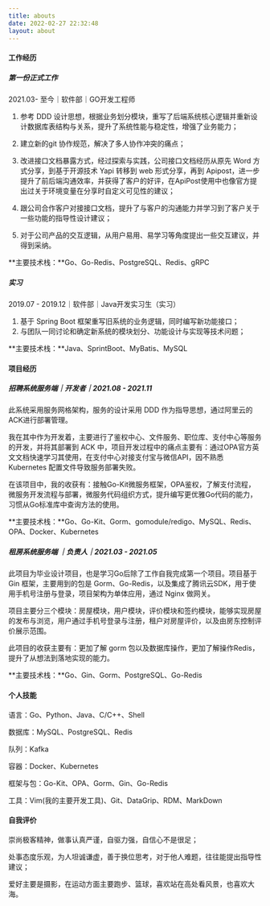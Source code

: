 ```yaml
---
title: abouts
date: 2022-02-27 22:32:48
layout: about
---
```

#### 工作经历

##### 第一份正式工作

2021.03- 至今｜软件部｜GO开发工程师

1. 参考 DDD 设计思想，根据业务划分模块，重写了后端系统核心逻辑并重新设计数据库表结构与关系，提升了系统性能与稳定性，增强了业务能力；
2. 建立新的git 协作规范，解决了多人协作冲突的痛点；
3. 改进接口文档暴露方式，经过探索与实践，公司接口文档经历从原先 Word 方式分享，到基于开源技术 Yapi 转移到 web 形式分享，再到 Apipost，进一步提升了前后端沟通效率，并获得了客户的好评，在ApiPost使用中也像官方提出过关于环境变量在分享时自定义可见性的建议；

4. 跟公司合作客户对接接口文档，提升了与客户的沟通能力并学习到了客户关于一些功能的指导性设计建议；
5. 对于公司产品的交互逻辑，从用户易用、易学习等角度提出一些交互建议，并得到采纳。

**主要技术栈：**Go、Go-Redis、PostgreSQL、Redis、gRPC

##### 实习

2019.07 - 2019.12｜软件部｜Java开发实习生（实习）

1. 基于 Spring Boot 框架重写旧系统的业务逻辑，同时编写新功能接口；
2. 与团队一同讨论和确定新系统的模块划分、功能设计与实现等技术问题；

**主要技术栈：**Java、SprintBoot、MyBatis、MySQL

#### 项目经历

##### 招聘系统服务端｜开发者｜2021.08 - 2021.11

此系统采用服务网格架构，服务的设计采用 DDD 作为指导思想，通过阿里云的ACK进行部署管理。

我在其中作为开发着，主要进行了鉴权中心、文件服务、职位库、支付中心等服务的开发，并将其部署到 ACK 中，项目开发过程中的痛点主要有：通过OPA官方英文文档快速学习其使用，在支付中心对接支付宝与微信API，因不熟悉 Kubernetes 配置文件导致服务部署失败。

在该项目中，我的收获有：接触Go-Kit微服务框架，OPA鉴权，了解支付流程，微服务开发流程与部署，微服务代码组织方式，提升编写更优雅Go代码的能力，习惯从Go标准库中查询方法的使用。

**主要技术栈：**Go、Go-Kit、Gorm、gomodule/redigo、MySQL、Redis、OPA、Docker、Kubernetes

##### 租房系统服务端 ｜负责人｜2021.03 - 2021.05

此项目为毕业设计项目，也是学习Go后除了工作自我完成第一个项目。项目基于 Gin 框架，主要用到的包是 Gorm、Go-Redis，以及集成了腾讯云SDK，用于使用手机号注册与登录，项目架构为单体应用，通过 Nginx 做网关。

项目主要分三个模块：房屋模块，用户模块，评价模块和签约模块，能够实现房屋的发布与浏览，用户通过手机号登录与注册，租户对房屋评价，以及由房东控制评价展示范围。

此项目的收获主要有：更加了解 gorm 包以及数据库操作，更加了解操作Redis，提升了从想法到落地实现的能力。

**主要技术栈：**Go、Gin、Gorm、PostgreSQL、Go-Redis

#### 个人技能

语言：Go、Python、Java、C/C++、Shell

数据库：MySQL、PostgreSQL、Redis

队列：Kafka

容器：Docker、Kubernetes

框架与包：Go-Kit、OPA、Gorm、Gin、Go-Redis

工具：Vim(我的主要开发工具)、Git、DataGrip、RDM、MarkDown

#### 自我评价

崇尚极客精神，做事认真严谨，自驱力强，自信心不是很足；

处事态度乐观，为人坦诚谦虚，善于换位思考，对于他人难题，往往能提出指导性建议；

爱好主要是摄影，在运动方面主要跑步、篮球，喜欢站在高处看风景，也喜欢大海。

<iframe frameborder="no" border="0" marginwidth="0" marginheight="0" width=1 height=1 src="//music.163.com/outchain/player?type=2&id=1393230190&auto=1&height=66"></iframe>
